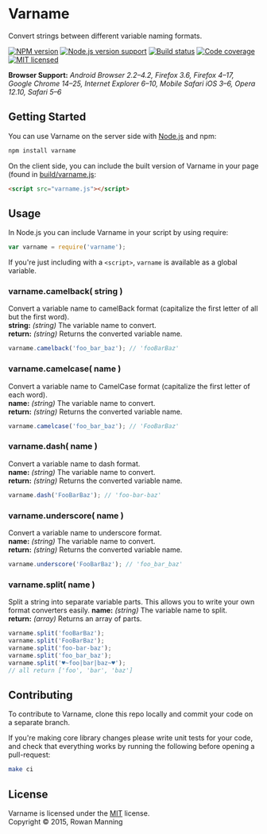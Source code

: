 
Varname
=======

Convert strings between different variable naming formats.

[![NPM version][shield-npm]][info-npm]
[![Node.js version support][shield-node]][info-node]
[![Build status][shield-build]][info-build]
[![Code coverage][shield-coverage]][info-coverage]
[![MIT licensed][shield-license]][info-license]

**Browser Support:** *Android Browser 2.2–4.2, Firefox 3.6, Firefox 4–17, Google Chrome 14–25, Internet Explorer 6–10, Mobile Safari iOS 3–6, Opera 12.10, Safari 5–6*


Getting Started
---------------

You can use Varname on the server side with [Node.js][node] and npm:

```sh
npm install varname
```

On the client side, you can include the built version of Varname in your page (found in [build/varname.js](build/varname.js):

```html
<script src="varname.js"></script>
```


Usage
-----

In Node.js you can include Varname in your script by using require:

```js
var varname = require('varname');
```

If you're just including with a `<script>`, `varname` is available as a global variable.


### varname.camelback( string )

Convert a variable name to camelBack format (capitalize the first letter of all but the first word).  
**string:** *(string)* The variable name to convert.  
**return:** *(string)* Returns the converted variable name.

```js
varname.camelback('foo_bar_baz'); // 'fooBarBaz'
```


### varname.camelcase( name )

Convert a variable name to CamelCase format (capitalize the first letter of each word).  
**name:** *(string)* The variable name to convert.  
**return:** *(string)* Returns the converted variable name.

```js
varname.camelcase('foo_bar_baz'); // 'FooBarBaz'
```


### varname.dash( name )

Convert a variable name to dash format.  
**name:** *(string)* The variable name to convert.  
**return:** *(string)* Returns the converted variable name.

```js
varname.dash('FooBarBaz'); // 'foo-bar-baz'
```


### varname.underscore( name )

Convert a variable name to underscore format.  
**name:** *(string)* The variable name to convert.  
**return:** *(string)* Returns the converted variable name.

```js
varname.underscore('FooBarBaz'); // 'foo_bar_baz'
```


### varname.split( name )

Split a string into separate variable parts. This allows you to write your own format converters easily.
**name:** *(string)* The variable name to split.  
**return:** *(array)* Returns an array of parts.

```js
varname.split('fooBarBaz');
varname.split('FooBarBaz');
varname.split('foo-bar-baz');
varname.split('foo_bar_baz');
varname.split('♥~foo|bar|baz~♥');
// all return ['foo', 'bar', 'baz']
```


Contributing
------------

To contribute to Varname, clone this repo locally and commit your code on a separate branch.

If you're making core library changes please write unit tests for your code, and check that everything works by running the following before opening a pull-request:

```sh
make ci
```


License
-------

Varname is licensed under the [MIT][info-license] license.  
Copyright &copy; 2015, Rowan Manning



[make]: http://gnuwin32.sourceforge.net/packages/make.htm
[node]: http://nodejs.org/

[info-coverage]: https://coveralls.io/github/rowanmanning/varname
[info-license]: LICENSE
[info-node]: package.json
[info-npm]: https://www.npmjs.com/package/varname
[info-build]: https://travis-ci.org/rowanmanning/varname
[shield-coverage]: https://img.shields.io/coveralls/rowanmanning/varname.svg
[shield-license]: https://img.shields.io/badge/license-MIT-blue.svg
[shield-node]: https://img.shields.io/badge/node.js%20support-0.10–4-brightgreen.svg
[shield-npm]: https://img.shields.io/npm/v/varname.svg
[shield-build]: https://img.shields.io/travis/rowanmanning/varname/master.svg
